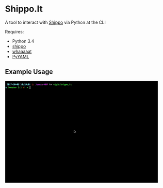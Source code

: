 # Shippo.It

A tool to interact with [Shippo](https://goshippo.com) via Python at the CLI

Requires:
- Python 3.4
- [shippo](https://github.com/goshippo/shippo-python-client/)
- [whaaaaat](https://github.com/finklabs/whaaaaat)
- [PyYAML](http://pyyaml.org/wiki/PyYAMLDocumentation)

## Example Usage

![Example usage](shippo-example.gif)